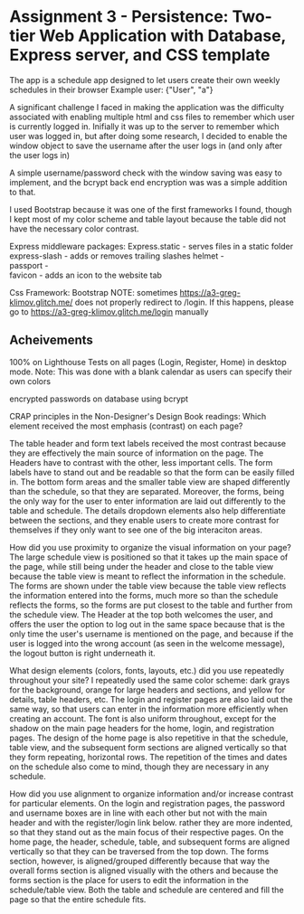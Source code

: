 Assignment 3 - Persistence: Two-tier Web Application with Database, Express server, and CSS template
===
The app is a schedule app designed to let users create their own weekly schedules in their browser
Example user: {"User", "a"}

A significant challenge I faced in making the application was the difficulty associated with enabling multiple html and css files to remember which user is currently logged in. Inifially it was up to the server to remember which user was logged in, but after doing some research, I decided to enable the window object to save the username after the user logs in (and only after the user logs in)

A simple username/password check with the window saving was easy to implement, and the bcrypt back end encryption was was a simple addition to that.

I used Bootstrap because it was one of the first frameworks I found, though I kept most of my color scheme and table layout because the table did not have the necessary color contrast.

Express middleware packages: 
Express.static - serves files in a static folder 
express-slash - adds or removes trailing slashes
helmet -  
passport -  
favicon - adds an icon to the website tab


Css Framework: Bootstrap
NOTE: sometimes https://a3-greg-klimov.glitch.me/ does not properly redirect to /login. If this happens, please go to https://a3-greg-klimov.glitch.me/login manually

Acheivements
---
100% on Lighthouse Tests on all pages (Login, Register, Home) in desktop mode. Note: This was done with a blank calendar as users can specify their own colors 

encrypted passwords on database using bcrypt

CRAP principles in the Non-Designer's Design Book readings: 
Which element received the most emphasis (contrast) on each page? 

  The table header and form text labels received the most contrast because they are effectively the main source of information on the page. The Headers have to contrast with the other, less important cells. The form labels have to stand out and be readable so that the form can be easily filled in. The bottom form areas and the smaller table view are shaped differently than the schedule, so that they are separated. Moreover, the forms, being the only way for the user to enter information are laid out differently to the table and schedule. The details dropdown elements also help differentiate between the sections, and they enable users to create more contrast for themselves if they only want to see one of the big interaciton areas.
  
How did you use proximity to organize the visual information on your page? 
  The large schedule view is positioned so that it takes up the main space of the page, while still being under the header and close to the table view because the table view is meant to reflect the information in the schedule. The forms are shown under the table view because the table view reflects the information entered into the forms, much more so than the schedule reflects the forms, so the forms are put closest to the table and further from the schedule view. The Header at the top both welcomes the user, and offers the user the option to log out in the same space because that is the only time the user's username is mentioned on the page, and because if the user is logged into the wrong account (as seen in the welcome message), the logout button is right underneath it.
  
What design elements (colors, fonts, layouts, etc.) did you use repeatedly throughout your site? 
  I repeatedly used the same color scheme: dark grays for the background, orange for large headers and sections, and yellow for details, table headers, etc. The login and register pages are also laid out the same way, so that users can enter in the information more efficiently when creating an account. The font is also uniform throughout, except for the shadow on the main page headers for the home, login, and registration pages. The design of the home page is also repetitive in that the schedule, table view, and the subsequent form sections are aligned vertically so that they form repeating, horizontal rows. The repetition of the times and dates on the schedule also come to mind, though they are necessary in any schedule.
  
  
How did you use alignment to organize information and/or increase contrast for particular elements. 
 On the login and registration pages, the password and username boxes are in line with each other but not with the main header and with the register/login link below. rather they are more indented, so that they stand out as the main focus of their respective pages. On the home page, the header, schedule, table, and subsequent forms are aligned vertically so that they can be traversed from the top down. The forms section, however, is aligned/grouped differently because that way the overall forms section is aligned visually with the others and because the forms section is the place for users to edit the information in the schedule/table view. Both the table and schedule are centered and fill the page so that the entire schedule fits.
